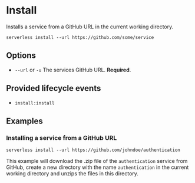 <!--
title: Serverless Install CLI Command
menuText: Install
description: Install a service from a GitHub URL in your current working directory
layout: Doc
-->

# Install

Installs a service from a GitHub URL in the current working directory.

```
serverless install --url https://github.com/some/service
```

## Options
- `--url` or `-u` The services GitHub URL. **Required**.

## Provided lifecycle events
- `install:install`

## Examples

### Installing a service from a GitHub URL

```
serverless install --url https://github.com/johndoe/authentication
```

This example will download the .zip file of the `authentication` service from GitHub,
create a new directory with the name `authentication` in the current working directory
and unzips the files in this directory.
